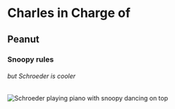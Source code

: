 # Charles in Charge of
## Peanut
### Snoopy rules
###### but Schroeder is cooler
![Schroeder playing piano with snoopy dancing on top](https://pbs.twimg.com/media/ET9iAlcWkAAt0R1?format=png&name=small)
